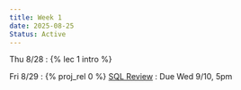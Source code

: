```yaml
---
title: Week 1
date: 2025-08-25
Status: Active
---
```


Thu 8/28
: {% lec 1 intro %}

Fri 8/29
: {% proj_rel 0 %} [SQL Review](https://data101.datahub.berkeley.edu/hub/user-redirect/git-pull?repo=https%3A%2F%2Fgithub.com%2Fcal-data-eng%2Ffa25-materials.git&urlpath=tree%2Ffa25-materials.git%2Fproj%2Fproj0%2Fproj0.ipynb&branch=main)
  : Due Wed 9/10, 5pm


